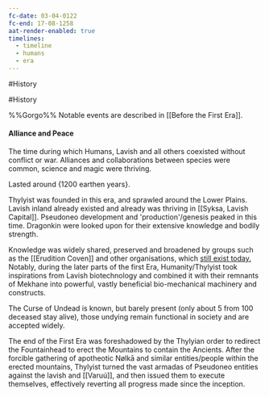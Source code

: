 ```yaml
---
fc-date: 03-04-0122
fc-end: 17-08-1258
aat-render-enabled: true
timelines:
  - timeline
  - humans
  - era
---
```

#History

#History

%%Gorgo%% 
Notable events are described in [[Before the First Era]]. 
#### Alliance and Peace
The time during which Humans, Lavish and all others coexisted without conflict or war.
Alliances and collaborations between species were common, science and magic were thriving. 

Lasted around {1200 earthen years}. 

Thylyist was founded in this era, and sprawled around the Lower Plains. 
Lavish inland already existed and already was thriving in [[Syksa, Lavish Capital]].
	Pseudoneo development and 'production'/genesis peaked in this time. 
Dragonkin were looked upon for their extensive knowledge and bodily strength. 

Knowledge was widely shared, preserved and broadened by groups such as the [[Erudition Coven]] and other organisations, which [still exist today.](Archive%20of%20Old.md) Notably, during the later parts of the first Era, Humanity/Thylyist took inspirations from Lavish biotechnology and combined it with their remnants of Mekhane into powerful, vastly beneficial bio-mechanical machinery and constructs. 


The Curse of Undead is known, but barely present (only about 5 from 100 deceased stay alive), those undying remain functional in society and are accepted widely.  

The end of the First Era was foreshadowed by the Thylyian order to redirect the Fountainhead to erect the Mountains to contain the Ancients. 
After the forcible gathering of apotheotic Nølkā and similar entities/people within the erected mountains, Thylyist turned the vast armadas of Pseudoneo entities against the lavish and [[Varuú]], and then issued them to execute themselves, effectively reverting all progress made since the inception. 